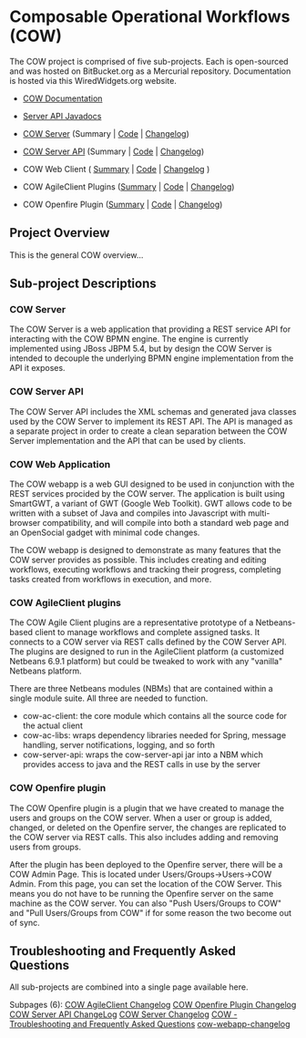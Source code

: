Composable Operational Workflows (COW)
==================================================

The COW project is comprised of five sub-projects.  Each is open-sourced and was hosted on
BitBucket.org as a Mercurial repository.  Documentation is hosted via this
WiredWidgets.org website.

* [COW Documentation](http://www.wiredwidgets.org/cow)
* [Server API Javadocs](http://smart-cow.github.io/scow/site/apidocs/index.html)

* [COW Server](http://www.wiredwidgets.org/documentation/cow-server)
    (Summary | [Code](https://bitbucket.org/wjk5828/wiredwidgets-cow-server) |
    [Changelog](http://www.wiredwidgets.org/cow/cow-server-changelog))
* [COW Server API]() (Summary | [Code](http://www.wiredwidgets.org/documentation/cow-server-api) |
    [Changelog](http://www.wiredwidgets.org/cow/cow-server-api-changelog))
* COW Web Client ( [Summary](http://www.wiredwidgets.org/cow#TOC-COW-Web-Application) |
    [Code](https://bitbucket.org/wjk5828/wiredwidgets-cow-webapp)  |
    [Changelog](http://www.wiredwidgets.org/cow/cow-webapp-changelog) )
* COW AgileClient Plugins ([Summary](http://www.wiredwidgets.org/cow#TOC-COW-AgileClient-plugins) |
    [Code](https://bitbucket.org/wjk5828/wired-widgets-cow-agile-client) |
    [Changelog](http://www.wiredwidgets.org/cow/cow-agile-client-changelog))
* COW Openfire Plugin ([Summary](http://www.wiredwidgets.org/cow#TOC-COW-Openfire-plugin) |
    [Code](https://bitbucket.org/wjk5828/wiredwidgets-cow-openfire-plugin) |
    [Changelog](http://www.wiredwidgets.org/cow/cow-openfire-plugin-changelog))

Project Overview
------------------------
This is the general COW overview...

Sub-project Descriptions
------------------------
### COW Server ###
The COW Server is a web application that providing a REST service API for interacting with the COW BPMN engine.  The engine is currently implemented using JBoss JBPM 5.4, but by design the COW Server is intended to decouple the underlying BPMN engine implementation from the API it exposes.

### COW Server API ###
The COW Server API includes the XML schemas and generated java classes used by the COW Server to implement its REST API.  The API is managed as a separate project in order to create a clean separation between the COW Server implementation and the API that can be used by clients.

### COW Web Application ###
The COW webapp is a web GUI designed to be used in conjunction with the REST services procided by the COW server. The application is built using SmartGWT, a variant of GWT (Google Web Toolkit). GWT allows code to be written with a subset of Java and compiles into Javascript with multi-browser compatibility, and will compile into both a standard web page and an OpenSocial gadget with minimal code changes.

The COW webapp is designed to demonstrate as many features that the COW server provides as possible. This includes creating and editing workflows, executing workflows and tracking their progress, completing tasks created from workflows in execution, and more.

### COW AgileClient plugins ###
The COW Agile Client plugins are a representative prototype of a Netbeans-based client to manage workflows and complete assigned tasks.  It connects to a COW server via REST calls defined by the COW Server API. The plugins are designed to run in the AgileClient platform (a customized Netbeans 6.9.1 platform) but could be tweaked to work with any "vanilla" Netbeans platform.

There are three Netbeans modules (NBMs) that are contained within a single module suite.  All three are needed to function.
* cow-ac-client: the core module which contains all the source code for the actual client
* cow-ac-libs: wraps dependency libraries needed for Spring, message handling, server notifications, logging,   and so forth
* cow-server-api: wraps the cow-server-api jar into a NBM which provides access to java and the REST calls in use by the server


### COW Openfire plugin ###
The COW Openfire plugin is a plugin that we have created to manage the users and groups on the COW server.  When a user or group is added, changed, or deleted on the Openfire server, the changes are replicated to the COW server via REST calls.  This also includes adding and removing users from groups.

After the plugin has been deployed to the Openfire server, there will be a COW Admin Page.  This is located under Users/Groups->Users->COW Admin.  From this page, you can set the location of the COW Server.  This means you do not have to be running the Openfire server on the same machine as the COW server.  You can also "Push Users/Groups to COW" and "Pull Users/Groups from COW" if for some reason the two become out of sync.

Troubleshooting and Frequently Asked Questions
------------------------------------------------------
All sub-projects are combined into a single page available here.

Subpages (6):
[COW AgileClient Changelog](http://www.wiredwidgets.org/cow/cow-agile-client-changelog)
[COW Openfire Plugin Changelog](http://www.wiredwidgets.org/cow/cow-openfire-plugin-changelog)
[COW Server API ChangeLog](http://www.wiredwidgets.org/cow/cow-server-api-changelog)
[COW Server Changelog](http://www.wiredwidgets.org/cow/cow-server-changelog)
[COW - Troubleshooting and Frequently Asked Questions](http://www.wiredwidgets.org/cow/faq)
[cow-webapp-changelog](http://www.wiredwidgets.org/cow/cow-webapp-changelog)
